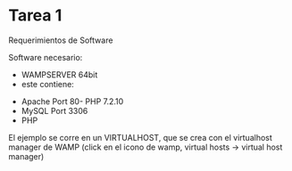 # Tarea 1 
Requerimientos de Software

Software necesario:
* WAMPSERVER 64bit
* este contiene: 
- Apache Port 80- PHP 7.2.10
- MySQL Port 3306
- PHP

El ejemplo se corre en un VIRTUALHOST, que se crea con el virtualhost manager de WAMP (click en el icono de wamp, virtual hosts -> virtual host manager)
